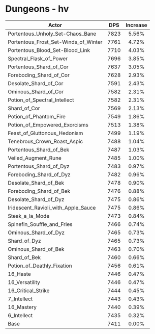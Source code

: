 # Dungeons - hv
| Actor | DPS | Increase |
|---|:---:|:---:|
|Portentous_Unholy_Set-Chaos_Bane|7823|5.56%|
|Portentous_Frost_Set-Winds_of_Winter|7761|4.72%|
|Portentous_Blood_Set-Blood_Link|7710|4.03%|
|Spectral_Flask_of_Power|7696|3.85%|
|Portentous_Shard_of_Cor|7637|3.05%|
|Foreboding_Shard_of_Cor|7628|2.93%|
|Desolate_Shard_of_Cor|7591|2.43%|
|Ominous_Shard_of_Cor|7582|2.31%|
|Potion_of_Spectral_Intellect|7582|2.31%|
|Shard_of_Cor|7569|2.13%|
|Potion_of_Phantom_Fire|7549|1.86%|
|Potion_of_Empowered_Exorcisms|7513|1.38%|
|Feast_of_Gluttonous_Hedonism|7499|1.19%|
|Tenebrous_Crown_Roast_Aspic|7488|1.04%|
|Portentous_Shard_of_Bek|7487|1.03%|
|Veiled_Augment_Rune|7485|1.00%|
|Portentous_Shard_of_Dyz|7483|0.97%|
|Foreboding_Shard_of_Dyz|7482|0.96%|
|Desolate_Shard_of_Bek|7478|0.90%|
|Foreboding_Shard_of_Bek|7476|0.88%|
|Desolate_Shard_of_Dyz|7475|0.86%|
|Iridescent_Ravioli_with_Apple_Sauce|7475|0.86%|
|Steak_a_la_Mode|7473|0.84%|
|Spinefin_Souffle_and_Fries|7466|0.74%|
|Ominous_Shard_of_Dyz|7465|0.73%|
|Shard_of_Dyz|7465|0.73%|
|Ominous_Shard_of_Bek|7463|0.70%|
|Shard_of_Bek|7460|0.66%|
|Potion_of_Deathly_Fixation|7456|0.61%|
|16_Haste|7446|0.47%|
|16_Versatility|7446|0.47%|
|16_Critical_Strike|7444|0.45%|
|7_Intellect|7443|0.43%|
|16_Mastery|7440|0.39%|
|6_Intellect|7435|0.32%|
|Base|7411|0.00%|

